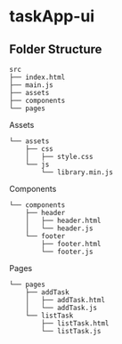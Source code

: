 # taskApp-ui


## Folder Structure

```
src
├── index.html
├── main.js
├── assets
├── components
└── pages
```

Assets
```
└── assets
    ├── css
    │   ├── style.css
    └── js
        └── library.min.js
```

Components
```
└── components
    ├── header
    │   ├── header.html
    │   └── header.js
    └── footer
        ├── footer.html
        └── footer.js
```

Pages
```
└── pages
    ├── addTask
    │   ├── addTask.html
    │   └── addTask.js
    └── listTask
        ├── listTask.html
        └── listTask.js
```
